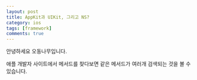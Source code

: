 ```yaml
---
layout: post
title: AppKit과 UIKit, 그리고 NS?
category: ios
tags: [framework]
comments: true
---
```


안녕하세요 오동나무입니다.

애플 개발자 사이트에서 메서드를 찾다보면 같은 메서드가 여러개 검색되는 것을 볼 수 있습니다.

<img scr= "/assets/post-img/ios/2020-12/201202-1.png" width="60%">
